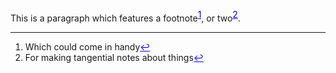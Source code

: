 <span>This is a paragraph which features a footnote</span><span
style="vertical-align:super;color:#0000ee;text-decoration:underline">1</span><span>,
or two</span><span
style="vertical-align:super;color:#0000ee;text-decoration:underline">2</span><span>.</span>

------------------------------------------------------------------------

<span></span>

1.  <span>Which could come in handy</span><span
    style="color:#0000ee;text-decoration:underline">↩</span>
2.  <span>For making tangential notes about things</span><span
    style="color:#0000ee;text-decoration:underline">↩</span>

